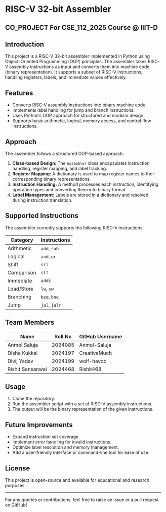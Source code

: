 # RISC-V 32-bit Assembler
## CO_PROJECT For CSE_112_2025 Course @ IIIT-D

## Introduction
This project is a RISC-V 32-bit assembler implemented in Python using Object-Oriented Programming (OOP) principles. The assembler takes RISC-V assembly instructions as input and converts them into machine code (binary representation). It supports a subset of RISC-V instructions, handling registers, labels, and immediate values effectively.

## Features
- Converts RISC-V assembly instructions into binary machine code.
- Implements label handling for jump and branch instructions.
- Uses Python’s OOP approach for structured and modular design.
- Supports basic arithmetic, logical, memory access, and control flow instructions.

## Approach
The assembler follows a structured OOP-based approach:
1. **Class-based Design:** The `Assembler` class encapsulates instruction handling, register mapping, and label tracking.
2. **Register Mapping:** A dictionary is used to map register names to their corresponding binary representations.
3. **Instruction Handling:** A method processes each instruction, identifying operation types and converting them into binary format.
4. **Label Management:** Labels are stored in a dictionary and resolved during instruction translation.

## Supported Instructions
The assembler currently supports the following RISC-V instructions:

| Category       | Instructions      |
|---------------|------------------|
| Arithmetic    | `add`, `sub`      |
| Logical       | `and`, `or`       |
| Shift         | `srl`             |
| Comparison    | `slt`             |
| Immediate     | `addi`            |
| Load/Store   | `lw`, `sw`        |
| Branching    | `beq`, `bne`      |
| Jump         | `jal`, `jalr`     |


## Team Members
| Name            | Roll No  | GitHub Username  | 
|----------------|---------|-----------------|
| Anmol Saluja   | 2024085 | Anmol-Saluja    |               
| Disha Kukkal   | 2024197 | CreativeMuch    |               
| Divij Yadav    | 2024199 | wolf-havoc      |              
| Rishit Sansanwal | 2024468 | Rishit468       |       


## Usage
1. Clone the repository.
2. Run the assembler script with a set of RISC-V assembly instructions.
3. The output will be the binary representation of the given instructions.

## Future Improvements
- Expand instruction set coverage.
- Implement error handling for invalid instructions.
- Optimize label resolution and memory management.
- Add a user-friendly interface or command-line tool for ease of use.

## License
This project is open-source and available for educational and research purposes.

---
For any queries or contributions, feel free to raise an issue or a pull request on GitHub!

